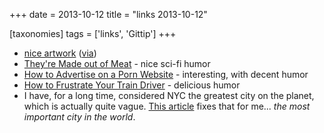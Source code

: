 +++
date = 2013-10-12
title = "links 2013-10-12"

[taxonomies]
tags = ['links', 'Gittip']
+++

-   [nice artwork] ([via])
-   [They're Made out of Meat] - nice sci-fi humor
-   [How to Advertise on a Porn Website] - interesting, with decent
    humor
-   [How to Frustrate Your Train Driver] - delicious humor
-   I have, for a long time, considered NYC the greatest city on the
    planet, which is actually quite vague. [This article] fixes that for
    me... *the most important city in the world*.

  [nice artwork]: https://happycstudio.see.me
  [via]: https://github.com/gittip/www.gittip.com/blob/master/README.md#see-also
  [They're Made out of Meat]: http://www.eastoftheweb.com/short-stories/UBooks/TheyMade.shtml
  [How to Advertise on a Porn Website]: http://blog.eat24hours.com/how-to-advertise-on-a-porn-website
  [How to Frustrate Your Train Driver]: http://hezmatt.org/~mpalmer/blog/general/how_to_frustrate_your_train_driver.html
  [This article]: http://www.wired.com/business/2010/12/google-nyc
